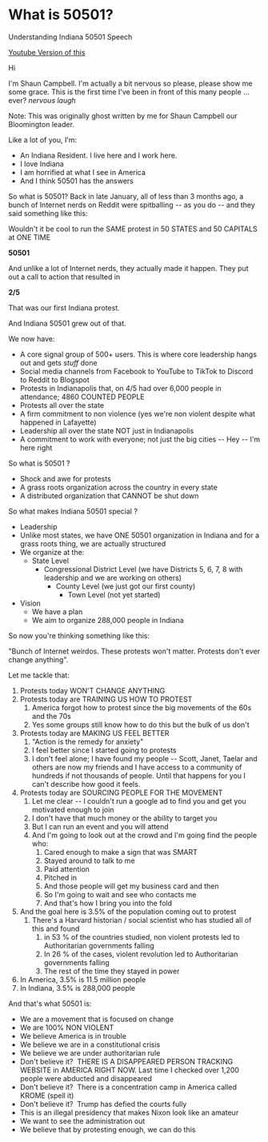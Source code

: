 # What is 50501?

Understanding Indiana 50501 Speech

[Youtube Version of this](https://youtu.be/b6Q0zQTVbUE)

Hi

I'm Shaun Campbell.  I'm actually a bit nervous so please, please show me some grace.
This is the first time I've been in front of this many people ... ever?  *nervous laugh*

Note: This was originally ghost written by me for Shaun Campbell our Bloomington leader.

Like a lot of you, I'm:

* An Indiana Resident.  I live here and I work here.
* I love Indiana
* I am horrified at what I see in America
* And I think 50501 has the answers

So what is 50501?  Back in late January, all of less than 3 months ago, a bunch of Internet nerds on Reddit were spitballing -- as you do -- and they said something like this:

Wouldn't it be cool to run the SAME protest in 50 STATES and 50 CAPITALS at ONE TIME

**50501**

And unlike a lot of Internet nerds, they actually made it happen.  They put out a call to action that resulted in 

**2/5**

That was our first Indiana protest. 

And Indiana 50501 grew out of that.

We now have:

* A core signal group of 500+ users.  This is where core leadership hangs out and gets *stuff* done
* Social media channels from Facebook to YouTube to TikTok to Discord to Reddit to Blogspot
* Protests in Indianapolis that, on 4/5 had over 6,000 people in attendance; 4860 COUNTED PEOPLE
* Protests all over the state
* A firm commitment to non violence (yes we're non violent despite what happened in Lafayette)
* Leadership all over the state NOT just in Indianapolis
* A commitment to work with everyone; not just the big cities -- Hey -- I'm here right 


So what is 50501 ?

* Shock and awe for protests
* A grass roots organization across the country in every state
* A distributed organization that CANNOT be shut down

So what makes Indiana 50501 special ?
* Leadership
* Unlike most states, we have ONE 50501 organization in Indiana and for a grass roots thing, we are actually structured
* We organize at the:
    * State Level
        * Congressional District Level (we have Districts 5, 6, 7, 8 with leadership and we are working on others)
            * County Level (we just got our first county)
                * Town Level (not yet started)
* Vision
  * We have a plan
  * We aim to organize 288,000 people in Indiana

So now you're thinking something like this:

"Bunch of Internet weirdos.  These protests won't matter.  Protests don't ever change anything".

Let me tackle that:

1. Protests today WON'T CHANGE ANYTHING
2. Protests today are TRAINING US HOW TO PROTEST
    1. America forgot how to protest since the big movements of the 60s and the 70s
    2. Yes some groups still know how to do this but the bulk of us don't
3. Protests today are MAKING US FEEL BETTER
    1. "Action is the remedy for anxiety"
    2. I feel better since I started going to protests
    3. I don't feel alone; I have found my people -- Scott, Janet, Taelar and others are now my friends and I have access to a community of hundreds if not thousands of people.  Until that happens for you I can't describe how good it feels.
4. Protests today are SOURCING PEOPLE FOR THE MOVEMENT
    1. Let me clear -- I couldn't run a google ad to find you and get you motivated enough to join
    2. I don't have that much money or the ability to target you
    3. But I can run an event and you will attend
    4. And I'm going to look out at the crowd and I'm going find the people who:
        1. Cared enough to make a sign that was SMART
        2. Stayed around to talk to me
        3. Paid attention
        4. Pitched in 
        5. And those people will get my business card and then
        6. So I'm going to wait and see who contacts me
        7. And that's how I bring you into the fold
5. And the goal here is 3.5% of the population coming out to protest
    1. There's a Harvard historian / social scientist who has studied all of this and found
        1. in 53 % of the countries studied, non violent protests led to Authoritarian governments falling
        2. In 26 % of the cases, violent revolution led to Authoritarian governments falling
        3. The rest of the time they stayed in power
  2. In America, 3.5% is 11.5 million people
  3. In Indiana, 3.5% is 288,000 people

And that's what 50501 is:

* We are a movement that is focused on change
* We are 100% NON VIOLENT
* We believe America is in trouble
* We believe we are in a constitutional crisis
* We believe we are under authoritarian rule
* Don't believe it?  THERE IS A DISAPPEARED PERSON TRACKING WEBSITE in AMERICA RIGHT NOW.  Last time I checked over 1,200 people were abducted and disappeared  
* Don't believe it?  There is a concentration camp in America called KROME (spell it)  
* Don't believe it?  Trump has defied the courts fully  
* This is an illegal presidency that makes Nixon look like an amateur
* We want to see the administration out
* We believe that by protesting enough, we can do this

